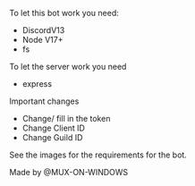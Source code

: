 To let this bot work you need: 
- DiscordV13
- Node V17+ 
- fs

To let the server work you need
- express

Important changes
- Change/ fill in the token
- Change Client ID
- Change Guild ID


See the images for the requirements for the bot.

Made by @MUX-ON-WINDOWS 
